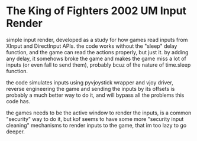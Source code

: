# The King of Fighters 2002 UM Input Render
simple input render, developed as a study for how games read inputs from XInput and DirectInput APIs.
the code works without the "sleep" delay function, and the game can read the actions properly, but just it. by adding any delay, it somehows broke the game and makes the game miss a lot of inputs (or even fall to send them), probably bcuz of the nature of time.sleep function.

the code simulates inputs using pyvjoystick wrapper and vjoy driver, reverse engineering the game and sending the inputs by its offsets is probably a much better way to do it, and will bypass all the problems this code has.

the games needs to be the active window to render the inputs, is a common "security" way to do it, but kof seems to have some more "security input cleaning" mechanisms to render inputs to the game, that im too lazy to go deeper.
